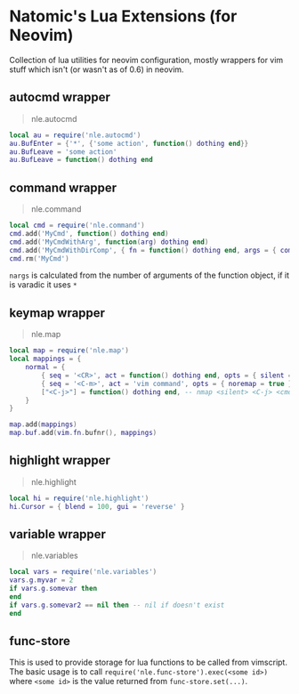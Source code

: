 # Natomic's Lua Extensions (for Neovim)

Collection of lua utilities for neovim configuration, mostly wrappers for vim stuff which isn't (or wasn't as of 0.6) in neovim.

## autocmd wrapper

> nle.autocmd

```lua
local au = require('nle.autocmd')
au.BufEnter = {'*', {'some action', function() dothing end}}
au.BufLeave = 'some action'
au.BufLeave = function() dothing end
```

## command wrapper

> nle.command

```lua
local cmd = require('nle.command')
cmd.add('MyCmd', function() dothing end)
cmd.add('MyCmdWithArg', function(arg) dothing end)
cmd.add('MyCmdWithDirComp', { fn = function() dothing end, args = { complete = 'dir' } })
cmd.rm('MyCmd')
```

`nargs` is calculated from the number of arguments of the function object, if it is varadic it uses `*`

## keymap wrapper

> nle.map

```lua
local map = require('nle.map')
local mappings = {
    normal = {
        { seq = '<CR>', act = function() dothing end, opts = { silent = true }}, -- nmap <silent> <CR> <cmd>lua dothing<CR>
        { seq = '<C-m>', act = 'vim command', opts = { noremap = true }}, -- nnoremap <C-m> vim command
        ["<C-j>"] = function() dothing end, -- nmap <silent> <C-j> <cmd>lua dothing<CR>
    }
}

map.add(mappings)
map.buf.add(vim.fn.bufnr(), mappings)
```


## highlight wrapper

> nle.highlight

```lua
local hi = require('nle.highlight')
hi.Cursor = { blend = 100, gui = 'reverse' }
```

## variable wrapper

> nle.variables
```lua
local vars = require('nle.variables')
vars.g.myvar = 2
if vars.g.somevar then
end
if vars.g.somevar2 == nil then -- nil if doesn't exist
end
```

## func-store

This is used to provide storage for lua functions to be called from vimscript. The basic usage is to call
`require('nle.func-store').exec(<some id>)` where `<some id>` is the value returned from `func-store.set(...)`.







